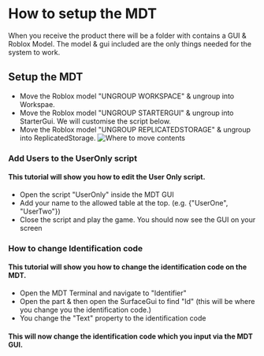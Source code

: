 # How to setup the MDT

When you receive the product there will be a folder with contains a GUI & Roblox Model.
The model & gui included are the only things needed for the system to work.

## Setup the MDT
* Move the Roblox model "UNGROUP WORKSPACE" & ungroup into Workspae.
* Move the Roblox model "UNGROUP STARTERGUI" & ungroup into StarterGui. We will customise the script below.
* Move the Roblox model "UNGROUP REPLICATEDSTORAGE" & ungroup into ReplicatedStorage.
![Where to move contents](https://i.ibb.co/MS2vFzh/instructions.png)

### Add Users to the UserOnly script
#### This tutorial will show you how to edit the User Only script.
* Open the script "UserOnly" inside the MDT GUI
* Add your name to the allowed table at the top. (e.g. {"UserOne", "UserTwo"})
* Close the script and play the game. You should now see the GUI on your screen

### How to change Identification code
#### This tutorial will show you how to change the identification code on the MDT.
* Open the MDT Terminal and navigate to "Identifier"
* Open the part & then open the SurfaceGui to find "Id" (this will be where you change you the identification code.)
* You change the "Text" property to the identification code
#### This will now change the identification code which you input via the MDT GUI.

